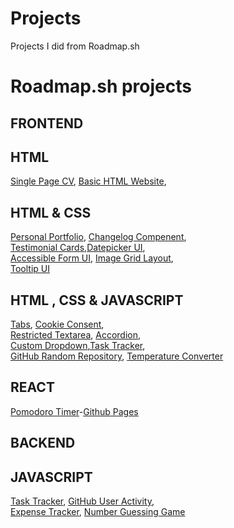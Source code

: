 # Projects
Projects I did from Roadmap.sh
# Roadmap.sh projects
## FRONTEND
## HTML 
[Single Page CV](https://roadmap.sh/projects/single-page-cv), [Basic HTML Website](https://roadmap.sh/projects/basic-html-website),
## HTML & CSS
[Personal Portfolio](https://roadmap.sh/projects/portfolio-website), [Changelog Compenent](https://roadmap.sh/projects/changelog-component),\
[Testimonial Cards](https://roadmap.sh/projects/testimonial-cards),[Datepicker UI](https://roadmap.sh/projects/datepicker-ui),\
[Accessible Form UI](https://roadmap.sh/projects/accessible-form-ui), [Image Grid Layout](https://roadmap.sh/projects/image-grid),\
[Tooltip UI](https://roadmap.sh/projects/tooltip-ui)
## HTML , CSS & JAVASCRIPT
[Tabs](https://roadmap.sh/projects/simple-tabs), [Cookie Consent](https://roadmap.sh/projects/cookie-consent),\
[Restricted Textarea](https://roadmap.sh/projects/restricted-textarea), [Accordion](https://roadmap.sh/projects/accordion),\
[Custom Dropdown](https://roadmap.sh/projects/custom-dropdown),[Task Tracker](https://roadmap.sh/projects/task-tracker-js),\
[GitHub Random Repository](https://roadmap.sh/projects/github-random-repo), [Temperature Converter](https://roadmap.sh/projects/temperature-converter)

## REACT
[Pomodoro Timer](https://github.com/theju-bot/pro02_pomodoro_timer)-[Github Pages](https://theju-bot.github.io/pro02_pomodoro_timer/)

## BACKEND
## JAVASCRIPT
[Task Tracker](https://roadmap.sh/projects/task-tracker), [GitHub User Activity](https://roadmap.sh/projects/github-user-activity),\
[Expense Tracker](https://roadmap.sh/projects/expense-tracker), [Number Guessing Game](https://roadmap.sh/projects/number-guessing-game)
